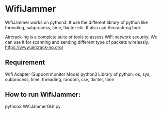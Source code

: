 # WifiJammer

WifiJammer works on python3. It use the different library of python like threading, subprocess, time, tkinter etc. It also use Aircrack-ng tool.

Aircrack-ng is a complete suite of tools to assess WiFi network security. We can use it for scanning and sending different type of packets wirelessly. https://www.aircrack-ng.org/

## Requirement 
Wifi Adapter (Support monitor Mode)
python3
Library of python: os, sys, subprocess, time, threading, random, csv, tkinter, time

## How to run WifiJammer:
python3 WifiJammerGUI.py
